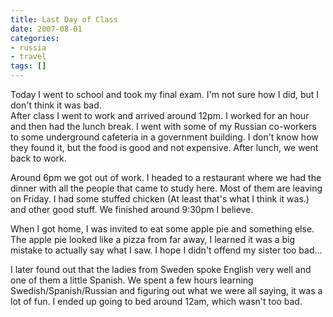 ```yaml
---
title: Last Day of Class
date: 2007-08-01
categories:
- russia
- travel
tags: []
---
```

Today I went to school and took my final exam. I'm not sure how I did, but I don't think it was bad.<br />After class I went to work and arrived around 12pm. I worked for an hour and then had the lunch break. I went with some of my Russian co-workers to some underground cafeteria in a government building. I don't know how they found it, but the food is good and not expensive. After lunch, we went back to work.

Around 6pm we got out of work. I headed to a restaurant where we had the dinner with all the people that came to study here. Most of them are leaving on Friday. I had some stuffed chicken (At least that's what I think it was.) and other good stuff. We finished around 9:30pm I believe.

When I got home, I was invited to eat some apple pie and something else. The apple pie looked like a pizza from far away, I learned it was a big mistake to actually say what I saw. I hope I didn't offend my sister too bad...

I later found out that the ladies from Sweden spoke English very well and one of them a little Spanish. We spent a few hours learning Swedish/Spanish/Russian and figuring out what we were all saying, it was a lot of fun. I ended up going to bed around 12am, which wasn't too bad.
